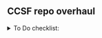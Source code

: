 ## CCSF repo overhaul

<!--Write below a toggled list of stuff to do-->

<details>
<summary>To Do checklist:</summary>

  - [x] Write this README to do a brief practice of markdown.
  - [x] Clear CCSF repo folder on Github.
  - [x] Stage CS110A and CS111B on VSCode.
  - [x] Do `git remote` and `git push` to CCSF repo.
</details>
